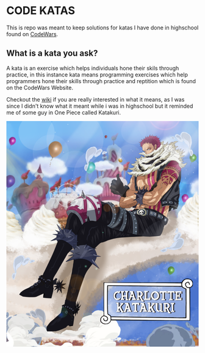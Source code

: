 # CODE KATAS

This is repo was meant to keep solutions for katas I have done in highschool found on [CodeWars](https://www.codewars.com).

## What is a kata you ask?

A kata is an exercise which helps individuals hone their skils through practice, in this instance kata means programming exercises which help programmers hone their skills through practice and reptition which is found on the CodeWars Website. 

Checkout the [wiki](https://en.wikipedia.org/wiki/Kata#Outside_martial_arts) if you are really interested in what it means, as I was since I didn't know what it meant while i was in highschool but it reminded me of some guy in One Piece called Katakuri.


![Katakuri](img/katakuri.png)
